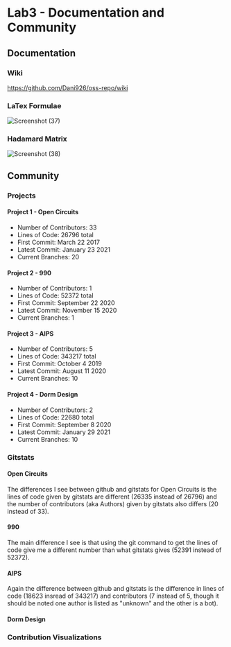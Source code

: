 # Lab3 - Documentation and Community
## Documentation
### Wiki
https://github.com/Dani926/oss-repo/wiki
### LaTex Formulae
![Screenshot (37)](https://user-images.githubusercontent.com/63828111/108155856-99fbc800-70ad-11eb-806b-3f58c1af5fdb.png)
### Hadamard Matrix
![Screenshot (38)](https://user-images.githubusercontent.com/63828111/108156683-1b078f00-70af-11eb-9a57-8eeb5697ec1c.png)
## Community
### Projects
#### Project 1 - Open Circuits
- Number of Contributors: 33
- Lines of Code: 26796 total
- First Commit: March 22 2017
- Latest Commit: January 23 2021
- Current Branches: 20
#### Project 2 - 990
- Number of Contributors: 1
- Lines of Code: 52372 total
- First Commit: September 22 2020
- Latest Commit: November 15 2020
- Current Branches: 1
#### Project 3 - AIPS
- Number of Contributors: 5
- Lines of Code: 343217 total
- First Commit: October 4 2019
- Latest Commit: August 11 2020
- Current Branches: 10
#### Project 4 - Dorm Design
- Number of Contributors: 2
- Lines of Code: 22680 total
- First Commit: September 8 2020
- Latest Commit: January 29 2021
- Current Branches: 10
### Gitstats
#### Open Circuits
The differences I see between github and gitstats for Open Circuits is the lines of code given by gitstats are different (26335 instead of 26796) and the number of contributors (aka Authors) given by gitstats also differs (20 instead of 33).
#### 990
The main difference I see is that using the git command to get the lines of code give me a different number than what gitstats gives (52391 instead of 52372).
#### AIPS
Again the difference between github and gitstats is the difference in lines of code (18623 insread of 343217) and contributors (7 instead of 5, though it should be noted one author is listed as "unknown" and the other is a bot).
#### Dorm Design

### Contribution Visualizations
